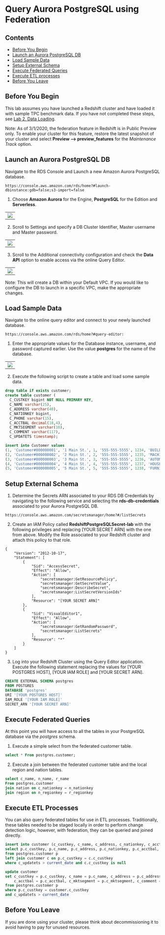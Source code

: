 # Query Aurora PostgreSQL using Federation

## Contents
* [Before You Begin](#before-you-begin)
* [Launch an Aurora PostgreSQL DB](#launch-an-aurora-postgresql-db)
* [Load Sample Data](#load-sample-data)
* [Setup External Schema](#setup-external-schema)
* [Execute Federated Queries](#execute-federated-queries)
* [Execute ETL processes](#execute-etl-processes)
* [Before You Leave](#before-you-leave)

## Before You Begin
This lab assumes you have launched a Redshift cluster and have loaded it with sample TPC benchmark data. If you have not completed these steps, see [Lab 2. Data Loading](../lab2/README.md).

Note: As of 3/1/2020, the federation feature in Redshift is in Public Preview only.  To enable your cluster for this feature, restore the latest snapshot of your cluster and select **Preview --> preview_features** for the *Maintenance Track* option.

## Launch an Aurora PostgreSQL DB
Navigate to the RDS Console and Launch a new Amazon Aurora PostgreSQL database.
```
https://console.aws.amazon.com/rds/home?#launch-dbinstance:gdb=false;s3-import=false
```

1. Choose **Amazon Aurora** for the Engine, **PostgreSQL** for the Edition and **Serverless**.

<table><tr><td><img src=../images/RDS1.png></td></tr></table>

2. Scroll to Settings and specify a DB Cluster Identifier, Master username and Master password.

<table><tr><td><img src=../images/RDS2.png></td></tr></table>

3. Scroll to the Additional connectivity configuration and check the **Data API** option to enable access via the online Query Editor.

<table><tr><td><img src=../images/RDS3.png></td></tr></table>


Note: This will create a DB within your Default VPC.  If you would like to configure the DB to launch in a specific VPC, make the appropriate changes.

## Load Sample Data
Navigate to the online query editor and connect to your newly launched database.  
```
https://console.aws.amazon.com/rds/home?#query-editor:
```
1. Enter the appropriate values for the Database instance, username, and password captured earlier.  Use the value **postgres** for the name of the database.

<table><tr><td><img src=../images/RDS4.png></td></tr></table>


2. Execute the following script to create a table and load some sample data.
```sql
drop table if exists customer;
create table customer (
  C_CUSTKEY bigint NOT NULL PRIMARY KEY,
  C_NAME varchar(25),
  C_ADDRESS varchar(40),
  C_NATIONKEY bigint,
  C_PHONE varchar(15),
  C_ACCTBAL decimal(18,4),
  C_MKTSEGMENT varchar(10),
  C_COMMENT varchar(117),
  C_UPDATETS timestamp);

insert into Customer values
(1, 'Customer#000000001', '1 Main St.', 1, '555-555-5555', 1234, 'BUILDING', 'comment1', current_timestamp),
(2, 'Customer#000000002', '2 Main St.', 2, '555-555-5555', 1235, 'MACHINERY', 'comment2', current_timestamp),
(3, 'Customer#000000003', '3 Main St.', 3, '555-555-5555', 1236, 'AUTOMOBILE', 'comment3', current_timestamp),
(4, 'Customer#000000004', '4 Main St.', 4, '555-555-5555', 1237, 'HOUSEHOLD', 'comment4', current_timestamp),
(5, 'Customer#000000005', '5 Main St.', 5, '555-555-5555', 1238, 'FURNITURE', 'comment5', current_timestamp);
```

## Setup External Schema
1. Determine the Secrets ARN associated to your RDS DB Credentials by navigating to the following service and selecting the **rds-db-credentials** associated to your Aurora PostgreSQL DB.
```
https://console.aws.amazon.com/secretsmanager/home?#/listSecrets
```
2. Create an IAM Policy called **RedshiftPostgreSQLSecret-lab** with the following privileges and replacing [YOUR SECRET ARN] with the one from above.  Modify the Role associated to your Redshift cluster and attach this policy to that role.
```
{
    "Version": "2012-10-17",
    "Statement": [
        {
            "Sid": "AccessSecret",
            "Effect": "Allow",
            "Action": [
                "secretsmanager:GetResourcePolicy",
                "secretsmanager:GetSecretValue",
                "secretsmanager:DescribeSecret",
                "secretsmanager:ListSecretVersionIds"
            ],
            "Resource": "[YOUR SECRET ARN]"
        },
        {
            "Sid": "VisualEditor1",
            "Effect": "Allow",
            "Action": [
                "secretsmanager:GetRandomPassword",
                "secretsmanager:ListSecrets"
            ],
            "Resource": "*"
        }
    ]
}
```
3. Log into your Redshift Cluster using the Query Editor application.  Execute the following statement replacing the values for [YOUR POSTGRES HOST], [YOUR IAM ROLE] and [YOUR SECRET ARN].

```sql
CREATE EXTERNAL SCHEMA postgres
FROM POSTGRES
DATABASE 'postgres'
URI '[YOUR POSTGRES HOST]'
IAM_ROLE '[YOUR IAM ROLE]'
SECRET_ARN '[YOUR SECRET ARN]'
```

## Execute Federated Queries
At this point you will have access to all the tables in your PostgreSQL database via the *postgres* schema.  

1. Execute a simple select from the federated customer table.

```sql
select * From postgres.customer;
```

2. Execute a join between the federated customer table and the local region and nation tables.
```sql
select c_name, n_name, r_name
From postgres.customer
join nation on c_nationkey = n_nationkey
join region on n_regionkey = r_regionkey

```


## Execute ETL Processes
You can also query federated tables for use in ETL processes.  Traditionally, these tables needed to be staged locally in order to perform change detection logic, however, with federation, they can be queried and joined directly.

```sql
insert into customer (c_custkey, c_name, c_address, c_nationkey, c_acctbal, c_mktsegment, c_comment)
select p.c_custkey, p.c_name, p.c_address, p.c_nationkey, p.c_acctbal, p.c_mktsegment, p.c_comment
from postgres.customer p
left join customer c on p.c_custkey = c.c_custkey
where c_updatets > current_date and c.c_custkey is null

update customer
set c_custkey = p.c_custkey, c_name = p.c_name, c_address = p.c_address, c_nationkey = p.c_nationkey,
    c_acctbal = p.c_acctbal, c_mktsegment = p.c_mktsegment, c_comment = p.c_comment
from postgres.customer p
where p.c_custkey = customer.c_custkey
and c_updatets > current_date
```

## Before You Leave
If you are done using your cluster, please think about decommissioning it to avoid having to pay for unused resources.
